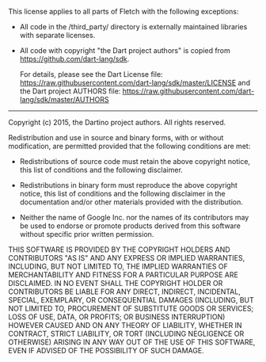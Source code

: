 This license applies to all parts of Fletch with the following exceptions:

- All code in the /third_party/ directory is externally maintained libraries
  with separate licenses.

- All code with copyright "the Dart project authors" is copied from
    https://github.com/dart-lang/sdk.

  For details, please see the Dart License file:
    https://raw.githubusercontent.com/dart-lang/sdk/master/LICENSE
  and the Dart project AUTHORS file:
    https://raw.githubusercontent.com/dart-lang/sdk/master/AUTHORS

---

Copyright (c) 2015, the Dartino project authors.
All rights reserved.

Redistribution and use in source and binary forms, with or without
modification, are permitted provided that the following conditions are met:

* Redistributions of source code must retain the above copyright notice, this
  list of conditions and the following disclaimer.

* Redistributions in binary form must reproduce the above copyright notice,
  this list of conditions and the following disclaimer in the documentation
  and/or other materials provided with the distribution.

* Neither the name of Google Inc. nor the names of its
  contributors may be used to endorse or promote products derived from
  this software without specific prior written permission.

THIS SOFTWARE IS PROVIDED BY THE COPYRIGHT HOLDERS AND CONTRIBUTORS "AS IS"
AND ANY EXPRESS OR IMPLIED WARRANTIES, INCLUDING, BUT NOT LIMITED TO, THE
IMPLIED WARRANTIES OF MERCHANTABILITY AND FITNESS FOR A PARTICULAR PURPOSE ARE
DISCLAIMED. IN NO EVENT SHALL THE COPYRIGHT HOLDER OR CONTRIBUTORS BE LIABLE
FOR ANY DIRECT, INDIRECT, INCIDENTAL, SPECIAL, EXEMPLARY, OR CONSEQUENTIAL
DAMAGES (INCLUDING, BUT NOT LIMITED TO, PROCUREMENT OF SUBSTITUTE GOODS OR
SERVICES; LOSS OF USE, DATA, OR PROFITS; OR BUSINESS INTERRUPTION) HOWEVER
CAUSED AND ON ANY THEORY OF LIABILITY, WHETHER IN CONTRACT, STRICT LIABILITY,
OR TORT (INCLUDING NEGLIGENCE OR OTHERWISE) ARISING IN ANY WAY OUT OF THE USE
OF THIS SOFTWARE, EVEN IF ADVISED OF THE POSSIBILITY OF SUCH DAMAGE.
